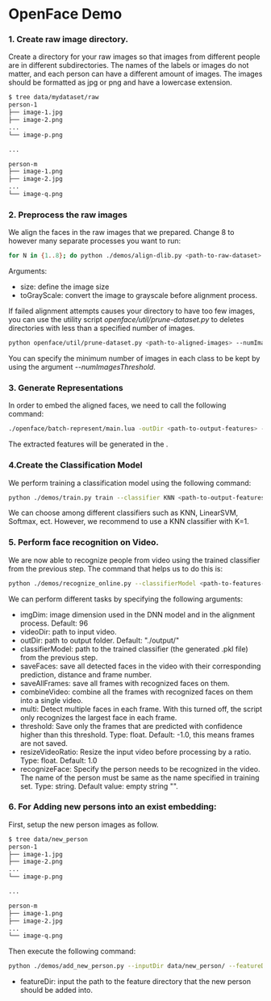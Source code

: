# OpenFace Demo

### 1. Create raw image directory.
Create a directory for your raw images so that images from different people are in different subdirectories. The names of the labels or images do not matter, and each person can have a different amount of images. The images should be formatted as jpg or png and have a lowercase extension.

```sh
$ tree data/mydataset/raw
person-1
├── image-1.jpg
├── image-2.png
...
└── image-p.png

...

person-m
├── image-1.png
├── image-2.jpg
...
└── image-q.png
```

### 2. Preprocess the raw images
We align the faces in the raw images that we prepared. Change 8 to however many separate processes you want to run: 

```sh
for N in {1..8}; do python ./demos/align-dlib.py <path-to-raw-dataset> align outerEyesAndNose <path-to-aligned-images> --size 96 --toGrayScale & done
```

Arguments:

- size: define the image size
- toGrayScale: convert the image to grayscale before alignment process.

If failed alignment attempts causes your directory to have too few images, you can use the utility script _openface/util/prune-dataset.py_ to deletes directories with less than a specified number of images.

```sh
python openface/util/prune-dataset.py <path-to-aligned-images> --numImagesThreshold 1
```

You can specify the minimum number of images in each class to be kept by using the argument _--numImagesThreshold_.

### 3. Generate Representations
In order to embed the aligned faces, we need to call the following command:

```sh
./openface/batch-represent/main.lua -outDir <path-to-output-features> -data <path-to-aligned-images>
```

The extracted features will be generated in the _<path-to-output-features>_.

### 4.Create the Classification Model
We perform training a classification model using the following command:
```sh
python ./demos/train.py train --classifier KNN <path-to-output-features>
```
We can choose among different classifiers such as KNN, LinearSVM, Softmax, ect. However, we recommend to use a KNN classifier with K=1.

### 5. Perform face recognition on Video.

We are now able to recognize people from video using the trained classifier from the previous step. The command that helps us to do this is:
```sh
python ./demos/recognize_online.py --classifierModel <path-to-features-directory> --multi --videoDir <path-to-video> --saveFaces --saveAllFrames --recognizeFace <person-name>
```
We can perform different tasks by specifying the following arguments:

- imgDim: image dimension used in the DNN model and in the alignment process. Default: 96
- videoDir: path to input video.
- outDir: path to output folder. Default: "./output/"
- classifierModel: path to the trained classifier (the generated .pkl file) from the previous step.
- saveFaces: save all detected faces in the video with their corresponding prediction, distance and frame number.
- saveAllFrames: save all frames with recognized faces on them.
- combineVideo: combine all the frames with recognized faces on them into a single video.
- multi: Detect multiple faces in each frame. With this turned off, the script only recognizes the largest face in each frame.
- threshold: Save only the frames that are predicted with confidence higher than this threshold. Type: float. Default: -1.0, this means frames are not saved.
- resizeVideoRatio: Resize the input video before processing by a ratio. Type: float. Default: 1.0
- recognizeFace: Specify the person needs to be recognized in the video. The name of the person must be same as the name specified in training set. Type: string. Default value: empty string "".

### 6. For Adding new persons into an exist embedding:

First, setup the new person images as follow.

```sh
$ tree data/new_person
person-1
├── image-1.jpg
├── image-2.png
...
└── image-p.png

...

person-m
├── image-1.png
├── image-2.jpg
...
└── image-q.png
```

Then execute the following command:

```sh
python ./demos/add_new_person.py --inputDir data/new_person/ --featureDir <path-to-features-directory>
```

- featureDir: input the path to the feature directory that the new person should be added into.


